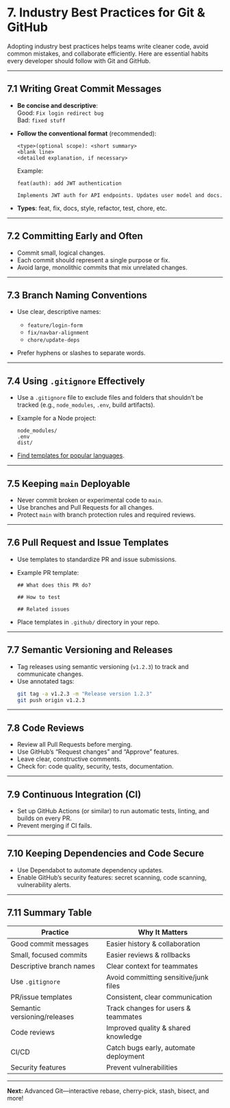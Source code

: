 # 7. Industry Best Practices for Git & GitHub

Adopting industry best practices helps teams write cleaner code, avoid common mistakes, and collaborate efficiently. Here are essential habits every developer should follow with Git and GitHub.

---

## 7.1 Writing Great Commit Messages

- **Be concise and descriptive**:  
  Good: `Fix login redirect bug`  
  Bad: `fixed stuff`
- **Follow the conventional format** (recommended):  
  ```
  <type>(optional scope): <short summary>
  <blank line>
  <detailed explanation, if necessary>
  ```
  Example:  
  ```
  feat(auth): add JWT authentication

  Implements JWT auth for API endpoints. Updates user model and docs.
  ```

- **Types**: feat, fix, docs, style, refactor, test, chore, etc.

---

## 7.2 Committing Early and Often

- Commit small, logical changes.
- Each commit should represent a single purpose or fix.
- Avoid large, monolithic commits that mix unrelated changes.

---

## 7.3 Branch Naming Conventions

- Use clear, descriptive names:
  - `feature/login-form`
  - `fix/navbar-alignment`
  - `chore/update-deps`

- Prefer hyphens or slashes to separate words.

---

## 7.4 Using `.gitignore` Effectively

- Use a `.gitignore` file to exclude files and folders that shouldn’t be tracked (e.g., `node_modules`, `.env`, build artifacts).
- Example for a Node project:
  ```
  node_modules/
  .env
  dist/
  ```

- [Find templates for popular languages](https://github.com/github/gitignore).

---

## 7.5 Keeping `main` Deployable

- Never commit broken or experimental code to `main`.
- Use branches and Pull Requests for all changes.
- Protect `main` with branch protection rules and required reviews.

---

## 7.6 Pull Request and Issue Templates

- Use templates to standardize PR and issue submissions.
- Example PR template:
  ```
  ## What does this PR do?

  ## How to test

  ## Related issues
  ```

- Place templates in `.github/` directory in your repo.

---

## 7.7 Semantic Versioning and Releases

- Tag releases using semantic versioning (`v1.2.3`) to track and communicate changes.
- Use annotated tags:
  ```bash
  git tag -a v1.2.3 -m "Release version 1.2.3"
  git push origin v1.2.3
  ```

---

## 7.8 Code Reviews

- Review all Pull Requests before merging.
- Use GitHub’s “Request changes” and “Approve” features.
- Leave clear, constructive comments.
- Check for: code quality, security, tests, documentation.

---

## 7.9 Continuous Integration (CI)

- Set up GitHub Actions (or similar) to run automatic tests, linting, and builds on every PR.
- Prevent merging if CI fails.

---

## 7.10 Keeping Dependencies and Code Secure

- Use Dependabot to automate dependency updates.
- Enable GitHub’s security features: secret scanning, code scanning, vulnerability alerts.

---

## 7.11 Summary Table

| Practice                        | Why It Matters                            |
|----------------------------------|-------------------------------------------|
| Good commit messages             | Easier history & collaboration            |
| Small, focused commits           | Easier reviews & rollbacks                |
| Descriptive branch names         | Clear context for teammates               |
| Use `.gitignore`                 | Avoid committing sensitive/junk files     |
| PR/issue templates               | Consistent, clear communication           |
| Semantic versioning/releases     | Track changes for users & teammates       |
| Code reviews                     | Improved quality & shared knowledge       |
| CI/CD                            | Catch bugs early, automate deployment     |
| Security features                | Prevent vulnerabilities                   |

---

**Next:** Advanced Git—interactive rebase, cherry-pick, stash, bisect, and more!